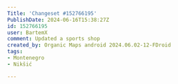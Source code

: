 ```yaml
---
Title: 'Changeset #152766195'
PublishDate: 2024-06-16T15:38:27Z
id: 152766195
user: BartemX
comment: Updated a sports shop
created_by: Organic Maps android 2024.06.02-12-FDroid
tags:
- Montenegro
- Nikšić

---
```


